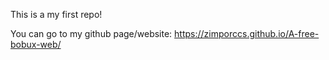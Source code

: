 This is a my first repo!

You can go to my github page/website: https://zimporccs.github.io/A-free-bobux-web/
